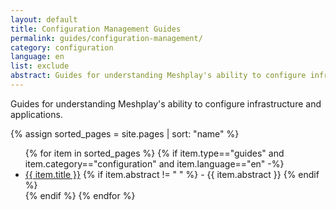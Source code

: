 ```yaml
---
layout: default
title: Configuration Management Guides
permalink: guides/configuration-management/
category: configuration
language: en
list: exclude
abstract: Guides for understanding Meshplay's ability to configure infrastructure and applications
---
```


Guides for understanding Meshplay's ability to configure infrastructure and applications.

{% assign sorted_pages = site.pages | sort: "name" %}

<ul class="section-title">
    {% for item in sorted_pages %}
    {% if item.type=="guides" and item.category=="configuration" and item.language=="en" -%}
    <li><a href="{{ site.baseurl }}{{ item.url }}">{{ item.title }}</a>
    {% if item.abstract != " " %}
        -  {{ item.abstract }}
    {% endif %}
    </li>
    {% endif %}
    {% endfor %}
</ul>
